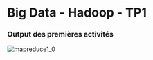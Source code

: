 # Big Data - Hadoop - TP1

### Output des premières activités

![mapreduce1_0](https://cloud.githubusercontent.com/assets/23452983/24412472/d7e0022a-13d8-11e7-90ad-1ac8f63fcfa1.png)
